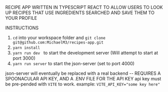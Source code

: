 RECIPE APP WRITTEN IN TYPESCRIPT REACT TO ALLOW USERS TO LOOK UP RECIPES THAT USE INGREDIENTS SEARCHED AND SAVE THEM TO YOUR PROFILE

INSTRUCTIONS
1. ```cd``` into your workspace folder and ```git clone git@github.com:MichaelM3/recipes-app.git```
2. ```yarn install```
3. ```yarn run dev ``` to start the development server (Will attempt to start at port 3000)
4. ```yarn run server``` to start the json-server (set to port 4000)

json-server will eventually be replaced with a real backend
-- REQUIRES A SPOONACULAR API KEY, AND A .ENV FILE FOR THE API KEY
api key must be pre-pended with ```VITE``` to work.
example: ```VITE_API_KEY="some key here"```
